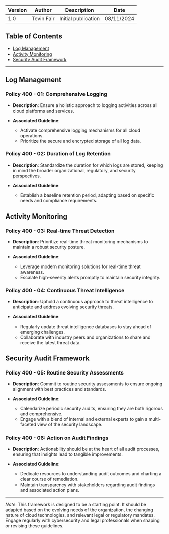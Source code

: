 | Version | Author         | Description                       | Date      |
|---------|----------------|-----------------------------------|-----------|
| 1.0     | Tevin Fair  | Initial publication |08/11/2024 |

## Table of Contents

- [Log Management](#log-management)
- [Activity Monitoring](#activity-monitoring)
- [Security Audit Framework](#security-audit)

---

<a name="log-management"></a>

## Log Management

### Policy 400 - 01: Comprehensive Logging

- **Description**: Ensure a holistic approach to logging activities across all cloud platforms and services.
  
- **Associated Guideline**:
  - Activate comprehensive logging mechanisms for all cloud operations.
  - Prioritize the secure and encrypted storage of all log data.

### Policy 400 - 02: Duration of Log Retention

- **Description**: Standardize the duration for which logs are stored, keeping in mind the broader organizational, regulatory, and security perspectives.
  
- **Associated Guideline**:
  - Establish a baseline retention period, adapting based on specific needs and compliance requirements.

<a name="activity-monitoring"></a>

## Activity Monitoring

### Policy 400 - 03: Real-time Threat Detection

- **Description**: Prioritize real-time threat monitoring mechanisms to maintain a robust security posture.
  
- **Associated Guideline**:
  - Leverage modern monitoring solutions for real-time threat awareness.
  - Escalate high-severity alerts promptly to maintain security integrity.

### Policy 400 - 04: Continuous Threat Intelligence

- **Description**: Uphold a continuous approach to threat intelligence to anticipate and address evolving security threats.
  
- **Associated Guideline**:
  - Regularly update threat intelligence databases to stay ahead of emerging challenges.
  - Collaborate with industry peers and organizations to share and receive the latest threat data.

<a name="security-audit"></a>

## Security Audit Framework

### Policy 400 - 05: Routine Security Assessments

- **Description**: Commit to routine security assessments to ensure ongoing alignment with best practices and standards.
  
- **Associated Guideline**:
  - Calendarize periodic security audits, ensuring they are both rigorous and comprehensive.
  - Engage with a blend of internal and external experts to gain a multi-faceted view of the security landscape.

### Policy 400 - 06: Action on Audit Findings

- **Description**: Actionability should be at the heart of all audit processes, ensuring that insights lead to tangible improvements.
  
- **Associated Guideline**:
  - Dedicate resources to understanding audit outcomes and charting a clear course of remediation.
  - Maintain transparency with stakeholders regarding audit findings and associated action plans.

---

*Note*: This framework is designed to be a starting point. It should be adapted based on the evolving needs of the organization, the changing nature of cloud technologies, and relevant legal or regulatory mandates. Engage regularly with cybersecurity and legal professionals when shaping or revising these guidelines.
